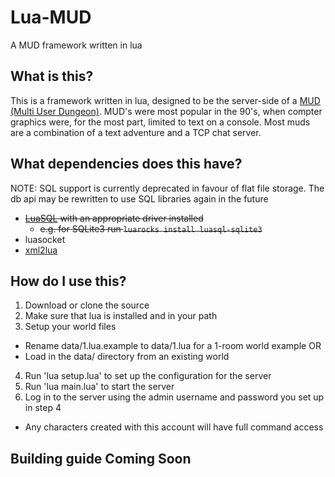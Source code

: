 # Lua-MUD
A MUD framework written in lua

## What is this?
This is a framework written in lua, designed to be the server-side of a [MUD (Multi User Dungeon)](https://en.wikipedia.org/wiki/MUD). MUD's were most popular in the 90's, when compter graphics were, for the most part, limited to text on a console. Most muds are a combination of a text adventure and a TCP chat server.

## What dependencies does this have?
NOTE: SQL support is currently deprecated in favour of flat file storage. The db api may be rewritten to use SQL libraries again in the future
- ~~[LuaSQL](https://keplerproject.github.io/luasql/) with an appropriate driver installed~~
  - ~~e.g. for SQLite3 run `luarocks install luasql-sqlite3`~~
- luasocket
- [xml2lua](https://github.com/manoelcampos/xml2lua)

## How do I use this?
1. Download or clone the source
2. Make sure that lua is installed and in your path
3. Setup your world files
  - Rename data/1.lua.example to data/1.lua for a 1-room world example OR
  - Load in the data/ directory from an existing world
4. Run 'lua setup.lua' to set up the configuration for the server
5. Run 'lua main.lua' to start the server
6. Log in to the server using the admin username and password you set up in step 4
  - Any characters created with this account will have full command access

## Building guide Coming Soon

